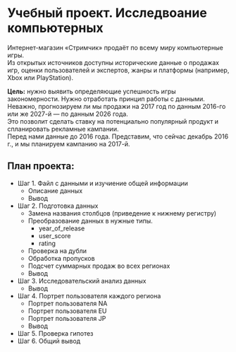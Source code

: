 # Учебный проект. Исследвоание компьютерных 
Интернет-магазин «Стримчик» продаёт по всему миру компьютерные игры.  
Из открытых источников доступны исторические данные о продажах игр, оценки пользователей и экспертов, жанры и платформы (например, Xbox или PlayStation). 

**Цель:** нужно выявить определяющие успешность игры закономерности. Нужно отработать принцип работы с данными. Неважно, прогнозируем ли мы продажи на 2017 год по данным 2016-го или же 2027-й — по данным 2026 года.  
Это позволит сделать ставку на потенциально популярный продукт и спланировать рекламные кампании.  
Перед нами данные до 2016 года. Представим, что сейчас декабрь 2016 г., и мы планируем кампанию на 2017-й. 

## План проекта:  
* Шаг 1. Файл с данными и изучиение общей информации  
    * Описание данных  
    * Вывод  
* Шаг 2. Подготовка данных  
    * Замена названия столбцов (приведение к нижнему регистру)  
    * Преобразование данных в нужные типы.  
        * year_of_release  
        * user_score  
        * rating  
    * Проверка на дубли  
    * Обработка пропусков  
    * Подсчет суммарных продаж во всех регионах  
    * Вывод  
* Шаг 3. Исследовательский анализ данных  
    * Вывод  
* Шаг 4. Портрет пользователя каждого региона  
    * Портрет пользователя NA  
    * Портрет пользователя EU  
    * Портрет пользователя JP  
    * Вывод  
* Шаг 5. Проверка гипотез  
* Шаг 6. Общий вывод 
